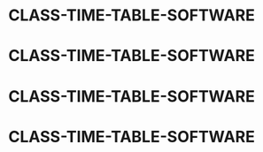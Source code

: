 # CLASS-TIME-TABLE-SOFTWARE
# CLASS-TIME-TABLE-SOFTWARE
# CLASS-TIME-TABLE-SOFTWARE
# CLASS-TIME-TABLE-SOFTWARE
